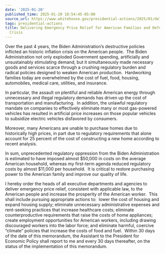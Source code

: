 ```yaml
---
date: '2025-01-20'
published_time: 2025-01-20 18:54:45-05:00
source_url: https://www.whitehouse.gov/presidential-actions/2025/01/delivering-emergency-price-relief-for-american-families-and-defeating-the-cost-of-living-crisis/
tags: presidential-actions
title: Delivering Emergency Price Relief for American Families and Defeating the Cost-of-Living
  Crisis
---
```

 
Over the past 4 years, the Biden Administration’s destructive policies
inflicted an historic inflation crisis on the American people.  The
Biden Administration not only exploded Government spending, artificially
and unsustainably stimulating demand, but it simultaneously made
necessary goods and services scarce through a crushing regulatory burden
and radical policies designed to weaken American production.
 Hardworking families today are overwhelmed by the cost of fuel, food,
housing, automobiles, medical care, utilities, and insurance.

In particular, the assault on plentiful and reliable American energy
through unnecessary and illegal regulatory demands has driven up the
cost of transportation and manufacturing.  In addition, the unlawful
regulatory mandate on companies to effectively eliminate many or most
gas-powered vehicles has resulted in artificial price increases on those
popular vehicles to subsidize electric vehicles disfavored by
consumers. 

Moreover, many Americans are unable to purchase homes due to
historically high prices, in part due to regulatory requirements that
alone account for 25 percent of the cost of constructing a new home
according to recent analysis.

In sum, unprecedented regulatory oppression from the Biden
Administration is estimated to have imposed almost $50,000 in costs on
the average American household, whereas my first-term agenda reduced
regulatory costs by almost $11,000 per household.  It is critical to
restore purchasing power to the American family and improve our quality
of life.

I hereby order the heads of all executive departments and agencies to
deliver emergency price relief, consistent with applicable law, to the
American people and increase the prosperity of the American worker.
 This shall include pursuing appropriate actions to:  lower the cost of
housing and expand housing supply; eliminate unnecessary administrative
expenses and rent-seeking practices that increase healthcare costs;
eliminate counterproductive requirements that raise the costs of home
appliances; create employment opportunities for American workers,
including drawing discouraged workers into the labor force; and
eliminate harmful, coercive “climate” policies that increase the costs
of food and fuel.  Within 30 days of the date of this memorandum, the
Assistant to the President for Economic Policy shall report to me and
every 30 days thereafter, on the status of the implementation of this
memorandum. 
